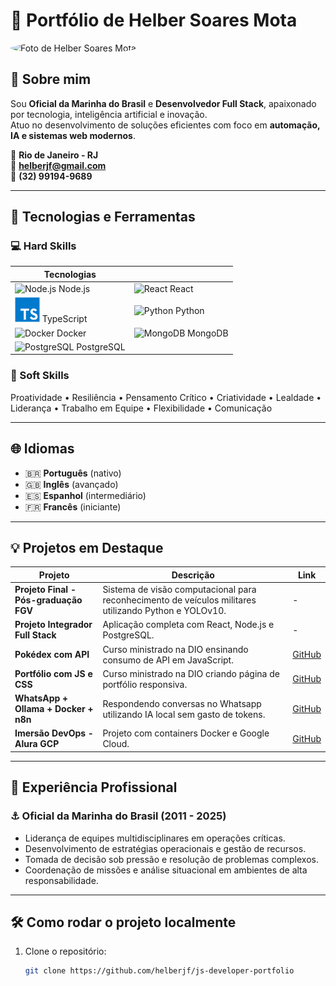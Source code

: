 # 💼 Portfólio de Helber Soares Mota

<img src="https://avatars.githubusercontent.com/u/139668970?v=4)" width="150" style="border-radius: 50%;" alt="Foto de Helber Soares Mota">

## 👋 Sobre mim

Sou **Oficial da Marinha do Brasil** e **Desenvolvedor Full Stack**, apaixonado por tecnologia, inteligência artificial e inovação.  
Atuo no desenvolvimento de soluções eficientes com foco em **automação, IA e sistemas web modernos**.

📍 **Rio de Janeiro - RJ**  
📧 **helberjf@gmail.com**  
📱 **(32) 99194-9689**

---

## 🚀 Tecnologias e Ferramentas

### 💻 Hard Skills
| Tecnologias | |
|--------------|--|
| <img src="https://raw.githubusercontent.com/digitalinnovationone/js-developer-portfolio/main/data/imgs/nodejs.png" alt="Node.js" width="40"> Node.js | <img src="https://raw.githubusercontent.com/digitalinnovationone/js-developer-portfolio/main/data/imgs/react.png" alt="React" width="40"> React |
| <img src="https://raw.githubusercontent.com/helberjf/js-developer-portfolio/main/data/imgs/typescript.png" alt="TypeScript" width="40"> TypeScript | <img src="https://raw.githubusercontent.com/digitalinnovationone/js-developer-portfolio/main/data/imgs/python.png" alt="Python" width="40"> Python |
| <img src="https://raw.githubusercontent.com/digitalinnovationone/js-developer-portfolio/main/data/imgs/docker.png" alt="Docker" width="40"> Docker | <img src="https://raw.githubusercontent.com/digitalinnovationone/js-developer-portfolio/main/data/imgs/mongodb.png" alt="MongoDB" width="40"> MongoDB |
| <img src="https://raw.githubusercontent.com/digitalinnovationone/js-developer-portfolio/main/data/imgs/postgresql.png" alt="PostgreSQL" width="40"> PostgreSQL |  |

### 🧠 Soft Skills
Proatividade • Resiliência • Pensamento Crítico • Criatividade • Lealdade • Liderança • Trabalho em Equipe • Flexibilidade • Comunicação

---

## 🌐 Idiomas

- 🇧🇷 **Português** (nativo)  
- 🇬🇧 **Inglês** (avançado)  
- 🇪🇸 **Espanhol** (intermediário)  
- 🇫🇷 **Francês** (iniciante)

---

## 💡 Projetos em Destaque

| Projeto | Descrição | Link |
|----------|------------|------|
| **Projeto Final - Pós-graduação FGV** | Sistema de visão computacional para reconhecimento de veículos militares utilizando Python e YOLOv10. | - |
| **Projeto Integrador Full Stack** | Aplicação completa com React, Node.js e PostgreSQL. | - |
| **Pokédex com API** | Curso ministrado na DIO ensinando consumo de API em JavaScript. | [GitHub](https://github.com/helberjf/api-project-pokemonApi) |
| **Portfólio com JS e CSS** | Curso ministrado na DIO criando página de portfólio responsiva. | [GitHub](https://github.com/RenanJPaula/js-developer-portfolio) |
| **WhatsApp + Ollama + Docker + n8n** | Respondendo conversas no Whatsapp utilizando IA local sem gasto de tokens. | [GitHub](https://github.com/helberjf/n8n) |
| **Imersão DevOps - Alura GCP** | Projeto com containers Docker e Google Cloud. | [GitHub](https://github.com/helberjf/docker-helber) |

---

## 🧭 Experiência Profissional

### ⚓ Oficial da Marinha do Brasil (2011 - 2025)
- Liderança de equipes multidisciplinares em operações críticas.  
- Desenvolvimento de estratégias operacionais e gestão de recursos.  
- Tomada de decisão sob pressão e resolução de problemas complexos.  
- Coordenação de missões e análise situacional em ambientes de alta responsabilidade.

---

## 🛠️ Como rodar o projeto localmente

1. Clone o repositório:
   ```bash
   git clone https://github.com/helberjf/js-developer-portfolio
